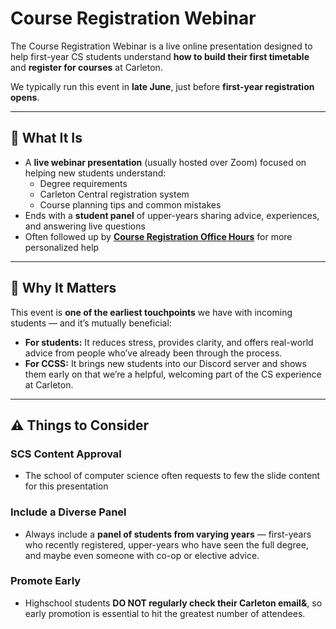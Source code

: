 # Course Registration Webinar

The Course Registration Webinar is a live online presentation designed to help first-year CS students understand **how to build their first timetable** and **register for courses** at Carleton.

We typically run this event in **late June**, just before **first-year registration opens**.

---

## 🧩 What It Is

- A **live webinar presentation** (usually hosted over Zoom) focused on helping new students understand:
  - Degree requirements
  - Carleton Central registration system
  - Course planning tips and common mistakes
- Ends with a **student panel** of upper-years sharing advice, experiences, and answering live questions
- Often followed up by [**Course Registration Office Hours**](../course-registration-office-hours) for more personalized help

---

## 🎯 Why It Matters

This event is **one of the earliest touchpoints** we have with incoming students — and it’s mutually beneficial:

- **For students:** It reduces stress, provides clarity, and offers real-world advice from people who’ve already been through the process.
- **For CCSS:** It brings new students into our Discord server and shows them early on that we’re a helpful, welcoming part of the CS experience at Carleton.

---

## ⚠️ Things to Consider

### SCS Content Approval

- The school of computer science often requests to few the slide content for this presentation

### Include a Diverse Panel

- Always include a **panel of students from varying years** — first-years who recently registered, upper-years who have seen the full degree, and maybe even someone with co-op or elective advice.

### Promote Early

- Highschool students **DO NOT regularly check their Carleton email&**, so early promotion is essential to hit the greatest number of attendees.
